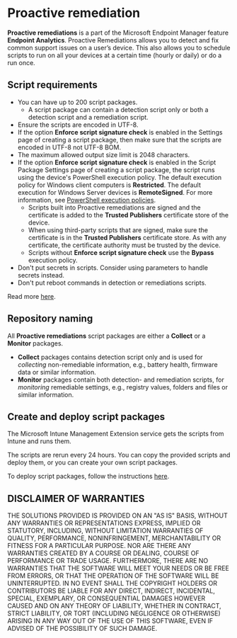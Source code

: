 # Proactive remediation

**Proactive remediations** is a part of the Microsoft Endpoint Manager feature **Endpoint Analytics**. Proactive Remediations allows you to detect and fix common support issues on a user’s device. This also allows you to schedule scripts to run on all your devices at a certain time (hourly or daily) or do a run once.

## Script requirements

- You can have up to 200 script packages.
    - A script package can contain a detection script only or both a detection script and a remediation script.
- Ensure the scripts are encoded in UTF-8.
- If the option **Enforce script signature check** is enabled in the Settings page of creating a script package, then make sure that the scripts are encoded in UTF-8 not UTF-8 BOM.
- The maximum allowed output size limit is 2048 characters.
- If the option **Enforce script signature check** is enabled in the Script Package Settings page of creating a script package, the script runs using the device's PowerShell execution policy. The default execution policy for Windows client computers is **Restricted**. The default execution for Windows Server devices is **RemoteSigned**. For more information, see [PowerShell execution policies](https://docs.microsoft.com/en-us/powershell/module/microsoft.powershell.core/about/about_execution_policies#powershell-execution-policies/ "PowerShell execution policies").
    - Scripts built into Proactive remediations are signed and the certificate is added to the **Trusted Publishers** certificate store of the device.
    - When using third-party scripts that are signed, make sure the certificate is in the **Trusted Publishers** certificate store. As with any certificate, the certificate authority must be trusted by the device.
    - Scripts without **Enforce script signature check** use the **Bypass** execution policy.
- Don't put secrets in scripts. Consider using parameters to handle secrets instead.
- Don't put reboot commands in detection or remediations scripts.

Read more [here](https://docs.microsoft.com/en-us/mem/analytics/proactive-remediations/ "Proactive remediations").

## Repository naming

All **Proactive remediations** script packages are either a **Collect** or a **Monitor** packages.

- **Collect** packages contains detection script only and is used for *collecting* non-remediable information, e.g., battery health, firmware data or similar information.
- **Monitor** packages contain both detection- and remediation scripts, for *monitoring* remediable settings, e.g., registry values, folders and files or similar information.

## Create and deploy script packages

The Microsoft Intune Management Extension service gets the scripts from Intune and runs them.

The scripts are rerun every 24 hours. You can copy the provided scripts and deploy them, or you can create your own script packages. 

To deploy script packages, follow the instructions [here](https://docs.microsoft.com/en-us/mem/analytics/proactive-remediations#bkmk_prs_ps1 "Create and deploy custom script packages").

## DISCLAIMER OF WARRANTIES

THE SOLUTIONS PROVIDED IS PROVIDED ON AN "AS IS" BASIS, WITHOUT ANY WARRANTIES OR REPRESENTATIONS EXPRESS, IMPLIED OR STATUTORY, INCLUDING, WITHOUT LIMITATION WARRANTIES OF QUALITY, PERFORMANCE, NONINFRINGEMENT, MERCHANTABILITY OR FITNESS FOR A PARTICULAR PURPOSE. NOR ARE THERE ANY WARRANTIES CREATED BY A COURSE OR DEALING, COURSE OF PERFORMANCE OR TRADE USAGE. FURTHERMORE, THERE ARE NO WARRANTIES THAT THE SOFTWARE WILL MEET YOUR NEEDS OR BE FREE FROM ERRORS, OR THAT THE OPERATION OF THE SOFTWARE WILL BE UNINTERRUPTED. IN NO EVENT SHALL THE COPYRIGHT HOLDERS OR CONTRIBUTORS BE LIABLE FOR ANY DIRECT, INDIRECT, INCIDENTAL, SPECIAL, EXEMPLARY, OR CONSEQUENTIAL DAMAGES HOWEVER CAUSED AND ON ANY THEORY OF LIABILITY, WHETHER IN CONTRACT, STRICT LIABILITY, OR TORT (INCLUDING NEGLIGENCE OR OTHERWISE) ARISING IN ANY WAY OUT OF THE USE OF THIS SOFTWARE, EVEN IF ADVISED OF THE POSSIBILITY OF SUCH DAMAGE.

